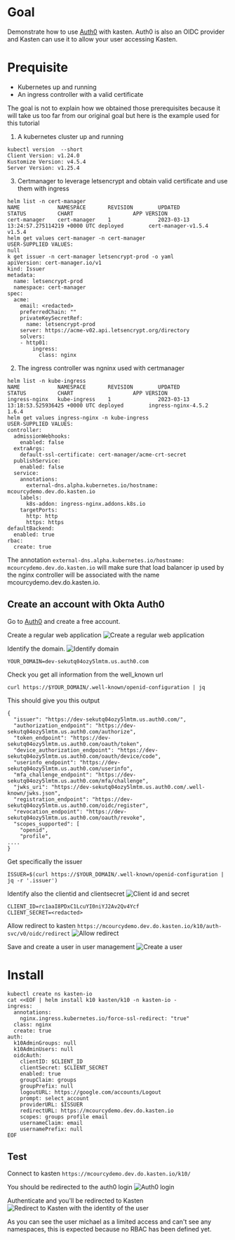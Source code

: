 # Goal 

Demonstrate how to use [Auth0](https://auth0.com) with kasten. Auth0 is also an OIDC provider 
and Kasten can use it to allow your user accessing Kasten. 

# Prequisite 

- Kubernetes up and running 
- An ingress controller with a valid certificate 

The goal is not to explain how we obtained those prerequisites because it will take us 
too far from our original goal but here is the example used for this tutorial

1. A kubernetes cluster up and running
```
kubectl version  --short
Client Version: v1.24.0
Kustomize Version: v4.5.4
Server Version: v1.25.4
```

3. Certmanager to leverage letsencrypt and obtain valid certificate and use them with ingress 
```
helm list -n cert-manager
NAME            NAMESPACE       REVISION        UPDATED                                 STATUS          CHART                   APP VERSION
cert-manager    cert-manager    1               2023-03-13 13:24:57.275114219 +0000 UTC deployed        cert-manager-v1.5.4     v1.5.4 
helm get values cert-manager -n cert-manager
USER-SUPPLIED VALUES:
null
k get issuer -n cert-manager letsencrypt-prod -o yaml
apiVersion: cert-manager.io/v1
kind: Issuer
metadata:
  name: letsencrypt-prod
  namespace: cert-manager  
spec:
  acme:
    email: <redacted>
    preferredChain: ""
    privateKeySecretRef:
      name: letsencrypt-prod
    server: https://acme-v02.api.letsencrypt.org/directory
    solvers:
    - http01:
        ingress:
          class: nginx
```

2. The ingress controller was ngninx used with certmanager 
```
helm list -n kube-ingress
NAME            NAMESPACE       REVISION        UPDATED                                 STATUS          CHART                   APP VERSION
ingress-nginx   kube-ingress    1               2023-03-13 13:18:53.525936425 +0000 UTC deployed        ingress-nginx-4.5.2     1.6.4 
helm get values ingress-nginx -n kube-ingress 
USER-SUPPLIED VALUES:
controller:
  admissionWebhooks:
    enabled: false
  extraArgs:
    default-ssl-certificate: cert-manager/acme-crt-secret
  publishService:
    enabled: false
  service:
    annotations:
      external-dns.alpha.kubernetes.io/hostname: mcourcydemo.dev.do.kasten.io
    labels:
      k8s-addon: ingress-nginx.addons.k8s.io
    targetPorts:
      http: http
      https: https
defaultBackend:
  enabled: true
rbac:
  create: true
```

The annotation `external-dns.alpha.kubernetes.io/hostname: mcourcydemo.dev.do.kasten.io` will make sure that 
load balancer ip used by the nginx controller will be associated with the name mcourcydemo.dev.do.kasten.io.


## Create an account with Okta Auth0 

Go to [Auth0](https://auth0.com) and create a free account. 

Create a regular web application 
![Create a regular web application](./images/create-web-application.png)

Identify the domain.
![Identify domain](./images/identify-domain.png)
```
YOUR_DOMAIN=dev-sekutq04ozy5lmtm.us.auth0.com
```

Check you get all information from the well_known url
```
curl https://$YOUR_DOMAIN/.well-known/openid-configuration | jq
```

This should give you this output

```
{
  "issuer": "https://dev-sekutq04ozy5lmtm.us.auth0.com/",
  "authorization_endpoint": "https://dev-sekutq04ozy5lmtm.us.auth0.com/authorize",
  "token_endpoint": "https://dev-sekutq04ozy5lmtm.us.auth0.com/oauth/token",
  "device_authorization_endpoint": "https://dev-sekutq04ozy5lmtm.us.auth0.com/oauth/device/code",
  "userinfo_endpoint": "https://dev-sekutq04ozy5lmtm.us.auth0.com/userinfo",
  "mfa_challenge_endpoint": "https://dev-sekutq04ozy5lmtm.us.auth0.com/mfa/challenge",
  "jwks_uri": "https://dev-sekutq04ozy5lmtm.us.auth0.com/.well-known/jwks.json",
  "registration_endpoint": "https://dev-sekutq04ozy5lmtm.us.auth0.com/oidc/register",
  "revocation_endpoint": "https://dev-sekutq04ozy5lmtm.us.auth0.com/oauth/revoke",
  "scopes_supported": [
    "openid",
    "profile",
....
}
```

Get specifically the issuer 
```
ISSUER=$(curl https://$YOUR_DOMAIN/.well-known/openid-configuration | jq -r '.issuer')
```

Identify also the clientid and clientsecret 
![Client id and secret](./images/client-secret.png)
```
CLIENT_ID=rc1aaI8PDxC1LcuYI0niYJ2Av2Qv4Ycf
CLIENT_SECRET=<redacted>
```

Allow redirect to kasten `https://mcourcydemo.dev.do.kasten.io/k10/auth-svc/v0/oidc/redirect` 
![Allow redirect](./images/allow-redirect.png)


Save and create a user in user management 
![Create a user](./images/create-user.png)

# Install 

```
kubectl create ns kasten-io 
cat <<EOF | helm install k10 kasten/k10 -n kasten-io - 
ingress:
  annotations:
    nginx.ingress.kubernetes.io/force-ssl-redirect: "true"
  class: nginx
  create: true
auth:
  k10AdminGroups: null
  k10AdminUsers: null
  oidcAuth:
    clientID: $CLIENT_ID
    clientSecret: $CLIENT_SECRET
    enabled: true
    groupClaim: groups
    groupPrefix: null
    logoutURL: https://google.com/accounts/Logout
    prompt: select_account
    providerURL: $ISSUER
    redirectURL: https://mcourcydemo.dev.do.kasten.io
    scopes: groups profile email
    usernameClaim: email
    usernamePrefix: null
EOF
```

## Test 

Connect to kasten `https://mcourcydemo.dev.do.kasten.io/k10/`

You should be redirected to the auth0 login 
![Auth0 login](./images/auth0-login.png)

Authenticate and you'll be redirected to Kasten 
![Redirect to Kasten with the identity of the user](./images/redirect-to-kasten.png)

As you can see the user michael as a limited access and can't see any namespaces, this is expected because no RBAC 
has been defined yet.
